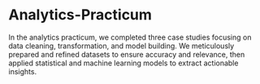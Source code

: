 # Analytics-Practicum
In the analytics practicum, we completed three case studies focusing on data cleaning, transformation, and model building. We meticulously prepared and refined datasets to ensure accuracy and relevance, then applied statistical and machine learning models to extract actionable insights. 
